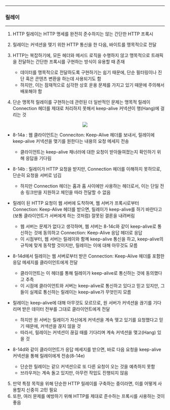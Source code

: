 -----
### 릴레이
-----
1. HTTP 릴레이는 HTTP 명세를 완전히 준수하지는 않는 간단한 HTTP 프록시
2. 릴레이는 커넥션을 맺기 위한 HTTP 통신을 한 다음, 바이트를 맹목적으로 전달
3. HTTP는 복잡하기에, 모든 헤더와 메서드 로직을 수행하지 않고 맹목적으로 트래픽을 전달하는 간단한 프록시를 구현하는 방식이 유용할 때 존재
   - 데이터를 맹목적으로 전달하도록 구현하기는 쉽기 때문에, 단순 필터링이나 진단 혹은 콘텐츠 변환을 하는데 사용되기도 함
   - 하지만, 이는 잠재적으로 심각한 상호 운용 문제를 가지고 있기 때문에 주의해서 배포해야 함

4. 단순 맹목적 릴레이를 구현하는데 관련된 더 일반적인 문제는 맹목적 릴레이 Connection 헤더를 제대로 처리하지 못해서 keep-alive 커넥션이 행(Hang)에 걸리는 것
<div align="center">
<img src="https://github.com/user-attachments/assets/1e812e74-2ce2-4090-8693-66570fea5a7e">
</div>

   - 8-14a : 웹 클라이언트는 Conneciton: Keep-Alive 헤더를 보내서, 릴레이에 keep-alive 커넥션을 맺기를 원한다는 내용의 요청 메세지 전송
     + 클라이언트는 keep-alive 채너러에 대한 요청이 받아들여졌는지 확인하기 위해 응답을 기다림

   - 8-14b : 릴레이가 HTTP 요청을 받지만, Connection 헤더를 이해하지 못하므로, 단순히 요청을 서버로 넘김
     + 하지만 Connection 헤더는 홉과 홉 사이에만 사용하는 헤더로서, 이는 단일 전송 링크만을 지원하고 체인을 따라 전달할 수 없음
   
   - 릴레이 된 HTTP 요청이 웹 서버에 도착하며, 웹 서버가 프록시로부터 Connection: Keep-Alive 헤더를 받으면, 릴레이가 keep-alive를 하기 바란다고(보통 클라이언트가 서버에게 하는 것처럼) 잘못된 결론을 내려버림
     + 웹 서버는 문제가 없다고 생각하며, 웹 서버는 8-14c와 같이 keep-alive로 통신하는 것에 동의하고 Connection: Keep-Alive 응답 헤더로 응답
     + 이 시점부터, 웹 서버는 릴레이와 함꼐 keep-alive 통신을 하고, keep-alive의 규칙에 맞게 동작할 것이지만, 릴레이는 이에 대해 아무것도 모름

   - 8-14d에서 릴레이는 웹 서버로부터 받은 Connection: Keep-Alive 헤더를 포함한 응답 메세지를 클라이언트에게 전달
     + 클라이언트는 이 헤더를 통해 릴레이가 keep-alive로 통신하는 것에 동의했다고 추측
     + 이 시점에 클라이언트와 서버는 keep-alive로 통신하고 있다고 믿고 있지만, 그들이 실제로 통신하는 릴레이는 keep-alive가 무엇인지 모름

   - 릴레이는 keep-alive에 대해 아무것도 모르므로, 원 서버가 커넥션을 끊기를 기다리며 받은 데이터 전부를 그대로 클라이언트에게 전달
     + 하지만 원 서버는 릴레이가 자신에게 커넥션을 계속 맺고 있기를 요청했다고 믿기 때문에, 커넥션을 끊지 않을 것
     + 따라서, 릴레이는 커넥션이 끊길 때를 기다리며 계속 커넥션을 맺고(Hang) 있을 것

   - 8-14d와 같이 클라이언트가 응답 메세지를 받으면, 바로 다음 요청을 keep-alive 커넥션을 통해 릴레이에게 전송(8-14e)
     + 단순한 릴레이는 같으 커넥션으로 또 다른 요청이 오는 것을 예측하지 못함
     + 브라우저는 계속 돌고 있지만, 아무런 작업도 진행되지 않음

5. 만약 특정 목적을 위해 단순한 HTTP 릴레이를 구축하는 중이라면, 이를 어떻게 사용할지 신중히 고민 필요
6. 또한, 여러 문제를 예방하기 위해 HTTP를 제대로 준수하는 프록시를 사용하는 것이 좋음
